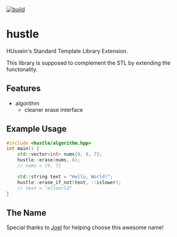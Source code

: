 [![build](https://github.com/Husenap/hustle/actions/workflows/build.yml/badge.svg)](https://github.com/Husenap/hustle/actions/workflows/build.yml)

# hustle

HUssein's Standard Template Library Extension.

This library is supposed to complement the STL by extending the functonality.

## Features
* algorithm
  * cleaner erase interface

## Example Usage

```cpp
#include <hustle/algorithm.hpp>
int main() {
    std::vector<int> nums{9, 8, 7};
    hustle::erase(nums, 8);
    // nums = {9, 7}

    std::string text = "Hello, World!";
    hustle::erase_if_not(text, ::islower);
    // text = "elloorld"
}
```


## The Name
Special thanks to [Joel](https://github.com/joerinn) for helping choose this awesome name!